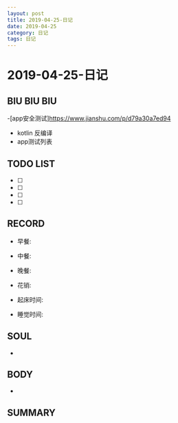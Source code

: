 ```yaml
---
layout: post
title: 2019-04-25-日记
date: 2019-04-25
category: 日记
tags: 日记
---
```

# 2019-04-25-日记
## BIU BIU BIU
-[app安全测试]https://www.jianshu.com/p/d79a30a7ed94 
-  kotlin 反编译
- app测试列表
 
## TODO LIST
- [ ] 
- [ ] 
- [ ] 
- [ ] 
 
## RECORD
- 早餐:  
- 中餐:  
- 晚餐:  
 
- 花销:  
 
- 起床时间:  
- 睡觉时间:  
 
## SOUL
- 
 
## BODY
- 
 
## SUMMARY
 
 
